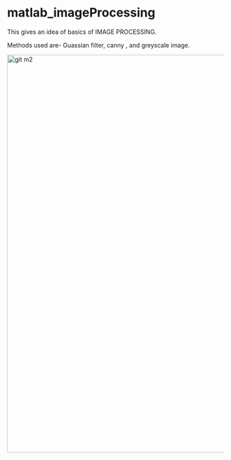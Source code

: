 # matlab_imageProcessing

This gives an idea of basics of IMAGE PROCESSING. 

Methods used are- Guassian filter, canny , and greyscale image.


<img width="923" alt="git m2" src="https://github.com/user-attachments/assets/860edf49-6500-4967-9215-acd1dd1dd016">
